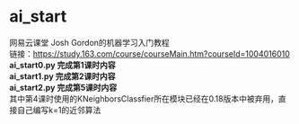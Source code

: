 # ai_start
网易云课堂 Josh Gordon的机器学习入门教程<br/>
链接：https://study.163.com/course/courseMain.htm?courseId=1004016010<br/>
**ai\_start0.py 完成第1课时内容**<br/>
**ai\_start1.py 完成第2课时内容**<br/>
**ai\_start2.py 完成第5课时内容**<br/>
其中第4课时使用的KNeighborsClassfier所在模块已经在0.18版本中被弃用，直接自己编写k=1的近邻算法<br/>
